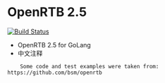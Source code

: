# OpenRTB 2.5

[![Build Status](https://travis-ci.org/kimsuk/openrtb.svg?branch=master)](https://travis-ci.org/kimsuk/openrtb)
- OpenRTB 2.5 for GoLang
- 中文注释

`    Some code and test examples were taken from:
     https://github.com/bsm/openrtb`

